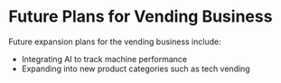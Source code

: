 # Future Plans for Vending Business

Future expansion plans for the vending business include:
- Integrating AI to track machine performance
- Expanding into new product categories such as tech vending

